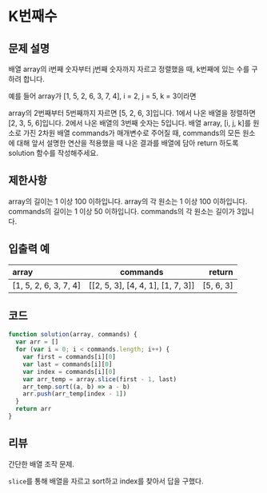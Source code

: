# K번째수

## 문제 설명

배열 array의 i번째 숫자부터 j번째 숫자까지 자르고 정렬했을 때, k번째에 있는 수를 구하려 합니다.

예를 들어 array가 [1, 5, 2, 6, 3, 7, 4], i = 2, j = 5, k = 3이라면

array의 2번째부터 5번째까지 자르면 [5, 2, 6, 3]입니다.
1에서 나온 배열을 정렬하면 [2, 3, 5, 6]입니다.
2에서 나온 배열의 3번째 숫자는 5입니다.
배열 array, [i, j, k]를 원소로 가진 2차원 배열 commands가 매개변수로 주어질 때, commands의 모든 원소에 대해 앞서 설명한 연산을 적용했을 때 나온 결과를 배열에 담아 return 하도록 solution 함수를 작성해주세요.

## 제한사항

array의 길이는 1 이상 100 이하입니다.
array의 각 원소는 1 이상 100 이하입니다.
commands의 길이는 1 이상 50 이하입니다.
commands의 각 원소는 길이가 3입니다.

## 입출력 예

| array                 | commands                          |    return |
| :-------------------- | --------------------------------- | --------: |
| [1, 5, 2, 6, 3, 7, 4] | [[2, 5, 3], [4, 4, 1], [1, 7, 3]] | [5, 6, 3] |

## 코드

```js
function solution(array, commands) {
  var arr = []
  for (var i = 0; i < commands.length; i++) {
    var first = commands[i][0]
    var last = commands[i][0]
    var index = commands[i][0]
    var arr_temp = array.slice(first - 1, last)
    arr_temp.sort((a, b) => a - b)
    arr.push(arr_temp[index - 1])
  }
  return arr
}
```

## 리뷰

간단한 배열 조작 문제.

`slice`를 통해 배열을 자르고 sort하고 index를 찾아서 답을 구했다.
